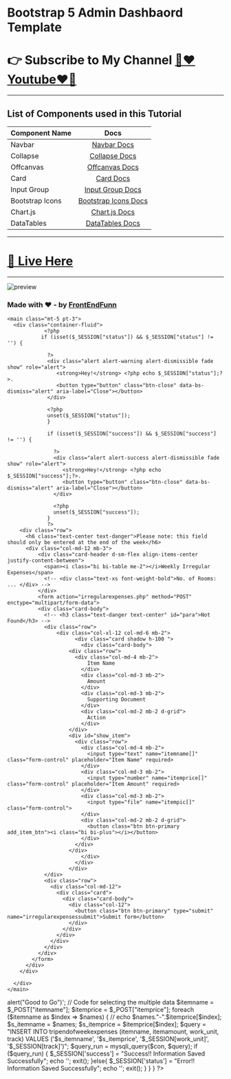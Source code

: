 # Bootstrap 5 Admin Dashbaord Template

# 👉 Subscribe to My Channel [💙❤️Youtube❤️💙](https://www.youtube.com/channel/UCpOHt5d6GG-mvo-_pU06rhQ?sub_confirmation=1)

---

## List of Components used in this Tutorial

| Component Name  |                                          Docs                                          |
| --------------- | :------------------------------------------------------------------------------------: |
| Navbar          | [Navbar Docs](https://getbootstrap.com/docs/5.0/components/navbar/#supported-content)  |
| Collapse        |    [Collapse Docs](https://getbootstrap.com/docs/5.0/components/collapse/#example)     |
| Offcanvas       |   [Offcanvas Docs](https://getbootstrap.com/docs/5.0/components/offcanvas/#examples)   |
| Card            |      [Card Docs](https://getbootstrap.com/docs/5.0/components/card/#card-styles)       |
| Input Group     | [Input Group Docs](https://getbootstrap.com/docs/5.0/forms/input-group/#button-addons) |
| Bootstrap Icons |             [Bootstrap Icons Docs](https://icons.getbootstrap.com/#icons)              |
| Chart.js        |          [Chart.js Docs](https://www.chartjs.org/docs/latest/charts/bar.html)          |
| DataTables      |                       [DataTables Docs](https://datatables.net/)                       |

---

# [🚀 Live Here](https://frontendfunn.github.io/bootstrap-5-admin-dashboard-template/)

---

![preview](images/preview.PNG)

### Made with ❤️ - by [FrontEndFunn](https://www.youtube.com/channel/UCpOHt5d6GG-mvo-_pU06rhQ?sub_confirmation=1)




<?php
include('includes/header.php');
include('includes/navbar.php');

?> 

	<main class="mt-5 pt-3">
      <div class="container-fluid">
                <?php
               if (isset($_SESSION["status"]) && $_SESSION["status"] != '') {
                 
                 ?>
                 <div class="alert alert-warning alert-dismissible fade show" role="alert">
                    <strong>Hey!</strong> <?php echo $_SESSION["status"];?>.
                    <button type="button" class="btn-close" data-bs-dismiss="alert" aria-label="Close"></button>
                 </div>
                  
                 <?php
                 unset($_SESSION["status"]);
                 }

                 if (isset($_SESSION["success"]) && $_SESSION["success"] != '') {
                   
                   ?>
                   <div class="alert alert-success alert-dismissible fade show" role="alert">
                      <strong>Hey!</strong> <?php echo $_SESSION["success"];?>.
                      <button type="button" class="btn-close" data-bs-dismiss="alert" aria-label="Close"></button>
                   </div>
                    
                   <?php
                   unset($_SESSION["success"]);
                 }
                 ?>
        <div class="row">
          <h6 class="text-center text-danger">Please note: this field should only be entered at the end of the week</h6>
          <div class="col-md-12 mb-3">
              <div class="card-header d-sm-flex align-items-center justify-content-between">
                <span><i class="bi bi-table me-2"></i>Weekly Irregular Expenses</span> 
                <!-- <div class="text-xs font-weight-bold">No. of Rooms: ... </div> -->
              </div>
              <form action="irregularexpenses.php" method="POST" enctype="multipart/form-data">
              <div class="card-body">
                <!-- <h3 class="text-danger text-center" id="para">Not Found</h3> -->
                <div class="row">
                	<div class="col-xl-12 col-md-6 mb-2">
      				      <div class="card shadow h-100 ">
      				        <div class="card-body">
                        <div class="row">
                          <div class="col-md-4 mb-2">
                              Item Name
                            </div>
                            <div class="col-md-3 mb-2">
                              Amount
                            </div>
                            <div class="col-md-3 mb-2">
                              Supporting Document
                            </div>
                            <div class="col-md-2 mb-2 d-grid">
                              Action
                            </div>
                        </div>
                        <div id="show_item">
                          <div class="row">
                            <div class="col-md-4 mb-2">
                              <input type="text" name="itemname[]" class="form-control" placeholder="Item Name" required>
                            </div>
                            <div class="col-md-3 mb-2">
                              <input type="number" name="itemprice[]" class="form-control" placeholder="Item Amount" required>
                            </div>
                            <div class="col-md-3 mb-2">
                              <input type="file" name="itempic[]" class="form-control">
                            </div>
                            <div class="col-md-2 mb-2 d-grid">
                              <button class="btn btn-primary add_item_btn"><i class="bi bi-plus"></i></button>
                            </div>
                          </div>
                        </div>
      				        </div>
      				      </div>
      				    </div>
                </div>
                <div class="row">
                  <div class="col-md-12">
                    <div class="card">
                      <div class="card-body">
                        <div class="col-12">
                          <button class="btn btn-primary" type="submit" name="irregularexpensessubmit">Submit form</button>
                        </div>
                      </div>
                    </div>
                  </div>
                </div>
              </div>
            </form>
          </div>
        </div>

<script>
  $(document).ready(function() {
    // alert(Hello)
    $(".add_item_btn").click(function(e){
      e.preventDefault();
      $("#show_item").prepend(`<div class="row">
                            <div class="col-md-4 mb-2">
                              <input type="text" name="itemname[]" class="form-control" placeholder="Item Name">
                            </div>
                            <div class="col-md-3 mb-2">
                              <input type="number" name="itemprice[]" class="form-control" placeholder="Item Amount">
                            </div>
                            <div class="col-md-3 mb-2">
                              <input type="file" name="itempic[]" class="form-control">
                            </div>
                            <div class="col-md-2 mb-2 d-grid">
                              <button class="btn btn-danger remove_item_btn"><i class="bi bi-dash"></i></button>
                            </div>
                          </div>`);
    });

    // Code to remove test filled
    $(document).on('click', '.remove_item_btn', function(e) {
      e.preventDefault();
      let row_item = $(this).parent().parent();
      $(row_item).remove();
    });
  });
</script>
        
      </div>
    </main>

<?php
include('includes/footer.php');
?>

<?php
if (isset($_POST["irregularexpensessubmit"])) {
  // echo '<script type="text/javascript">alert("Good to Go")</script>';

  // Code for selecting the multiple data
  $itemname = $_POST["itemname"];
  $itemprice = $_POST["itemprice"];

  foreach ($itemname as $index => $names) {
    // echo $names."-".$itemprice[$index];
    $s_itemname = $names;
    $s_itemprice = $itemprice[$index];
    $query = "INSERT INTO  tripendofweekexpenses (itemname, itemamount, work_unit, track) VALUES ('$s_itemname', '$s_itemprice', '$_SESSION[work_unit]', '$_SESSION[track]')";
    $query_run = mysqli_query($con, $query);
    if ($query_run) {
      $_SESSION['success'] = "Success!! Information Saved Successfully";
      echo '<script type="text/javascript">window.location="irregularexpenses.php"</script>';
      exit();
    }else{
      $_SESSION['status'] = "Error!! Information Saved Successfully";
      echo '<script type="text/javascript">window.location="irregularexpenses.php"</script>';
      exit();
    }
  }
}

?>
